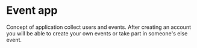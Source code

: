 # Event app

Concept of application collect users and events. After creating an account you will be able to create your own events or take part in someone's else event.
